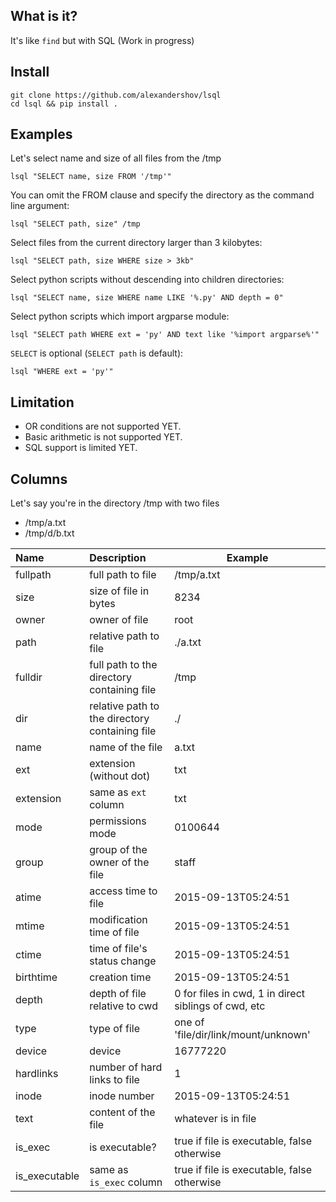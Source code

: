 ## What is it?
It's like `find` but with SQL (Work in progress)

## Install
```shell
git clone https://github.com/alexandershov/lsql
cd lsql && pip install .
```

## Examples
Let's select name and size of all files from the /tmp
```shell
lsql "SELECT name, size FROM '/tmp'"
```

You can omit the FROM clause and specify the directory as the command line argument:
```shell
lsql "SELECT path, size" /tmp
```

Select files from the current directory larger than 3 kilobytes:
```shell
lsql "SELECT path, size WHERE size > 3kb"
```

Select python scripts without descending into children directories:
```shell
lsql "SELECT name, size WHERE name LIKE '%.py' AND depth = 0"
```

Select python scripts which import argparse module:
```shell
lsql "SELECT path WHERE ext = 'py' AND text like '%import argparse%'"
 ```
 
`SELECT` is optional (`SELECT path` is default):
```shell
lsql "WHERE ext = 'py'"
```
 
## Limitation
* OR conditions are not supported YET. 
* Basic arithmetic is not supported YET.
* SQL support is limited YET.
 
## Columns
Let's say you're in the directory /tmp with two files
* /tmp/a.txt
* /tmp/d/b.txt

| Name  | Description  | Example |
| :---- | :----------- | ----- |
| fullpath | full path to file | /tmp/a.txt|
| size | size of file in bytes | 8234 |
| owner | owner of file | root |
| path | relative path to file | ./a.txt |
| fulldir | full path to the directory containing file | /tmp |
| dir | relative path to the directory containing file| ./ |
| name | name of the file | a.txt |
| ext | extension (without dot) | txt |
| extension | same as `ext` column | txt |
| mode | permissions mode | 0100644 |
| group | group of the owner of the file | staff |
| atime | access time to file | 2015-09-13T05:24:51 |
| mtime | modification time of file | 2015-09-13T05:24:51 |
| ctime | time of file's status change | 2015-09-13T05:24:51 |
| birthtime | creation time | 2015-09-13T05:24:51 |
| depth | depth of file relative to cwd | 0 for files in cwd, 1 in direct siblings of cwd, etc|
| type | type of file | one of 'file/dir/link/mount/unknown' |
| device | device | 16777220 |
| hardlinks | number of hard links to file | 1 |
| inode | inode number | 2015-09-13T05:24:51 |
| text | content of the file | whatever is in file |
| is_exec | is executable? | true if file is executable, false otherwise |
| is_executable | same as `is_exec` column | true if file is executable, false otherwise |
